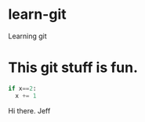 # learn-git
Learning git

This git stuff is fun.
====================

```python
if x==2:
  x += 1
```
Hi there. Jeff
